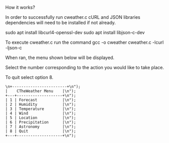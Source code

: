 How it works?

In order to successfully run cweather.c cURL and JSON libraries dependencies will need to be installed if not already.

sudo apt install libcurl4-openssl-dev
sudo apt install libjson-c-dev

To execute cweather.c run the command gcc -o cweather cweather.c -lcurl -ljson-c

When ran, the menu shown below will be displayed.

Select the number corresponding to the action you would like to take place.

To quit select option 8.

	\n+------------------------+\n");
	|    CTheWeather Menu    |\n");
	+---+--------------------+\n");
	| 1 | Forecast           |\n");
	| 2 | Humidity           |\n");
	| 3 | Temperature        |\n");
	| 4 | Wind               |\n");
	| 5 | Location           |\n");
	| 6 | Precipitation      |\n");
	| 7 | Astronomy          |\n");
	| 8 | Quit               |\n");
	+---+--------------------+\n");
